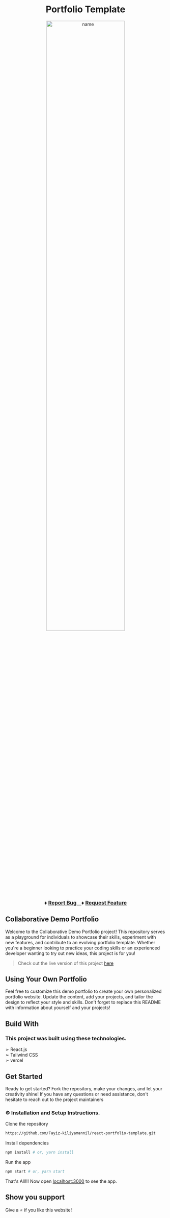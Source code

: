 <h1 align=center > Portfolio Template </h1>

<p align="center">
<img width='70%' src="https://res.cloudinary.com/dnymu6cdt/image/upload/v1710237582/website-image-removebg-preview_fxmlpw.png" alt="name"/>
<p/>

<h3 align="center"   >
  ♦️
    <a  href='https://github.com/Fayiz-kiliyamannil/react-portfolio-template/issues/new'>Report Bug &nbsp;&nbsp; </a>
    ♦️
    <a  href="https://github.com/Fayiz-kiliyamannil/react-portfolio-template/issues/new">Request Feature </a>
</h3>

##  Collaborative Demo Portfolio
 Welcome to the Collaborative Demo Portfolio project! This repository serves as a playground for individuals to showcase their skills, experiment with new features, and contribute to an evolving portfolio template. Whether you're a beginner looking to practice your coding skills or an experienced developer wanting to try out new ideas, this project is for you!

> Check out the live version of this project [here](https://portfolio-blond-ten-32.vercel.app)

## Using Your Own Portfolio
Feel free to customize this demo portfolio to create your own personalized portfolio website. Update the content, add your projects, and tailor the design to reflect your style and skills. Don't forget to replace this README with information about yourself and your projects!


## Build With
 ### This project was built using these technologies.

➢ React.js <br>
➢ Tailwind CSS <br>
➢ vercel <br>

## Get Started
Ready to get started? Fork the repository, make your changes, and let your creativity shine! If you have any questions or need assistance, don't hesitate to reach out to the project maintainers
### ⚙️ Installation and Setup Instructions.

Clone the repository
```bash
https://github.com/Fayiz-kiliyamannil/react-portfolio-template.git
```
Install dependencies
```bash
npm install # or, yarn install
```
Run the app

```bash
npm start # or, yarn start
```

That's All!!! Now open [localhost:3000](http://localhost:3000/) to see the app.

## Show you support
Give a ⭐ if you like this website!

